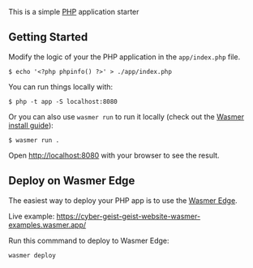 This is a simple [PHP](https://php.org/) application starter

## Getting Started

Modify the logic of your the PHP application in the `app/index.php` file.

```console
$ echo '<?php phpinfo() ?>' > ./app/index.php
```

You can run things locally with:

```
$ php -t app -S localhost:8080
```

Or you can also use `wasmer run` to run it locally (check out the [Wasmer install guide](https://docs.wasmer.io/install)):

```console
$ wasmer run .
```

Open [http://localhost:8080](http://localhost:8080) with your browser to see the result.


## Deploy on Wasmer Edge

The easiest way to deploy your PHP app is to use the [Wasmer Edge](https://wasmer.io/products/edge).

Live example: https://cyber-geist-geist-website-wasmer-examples.wasmer.app/

Run this commmand to deploy to Wasmer Edge:

```bash
wasmer deploy
```
